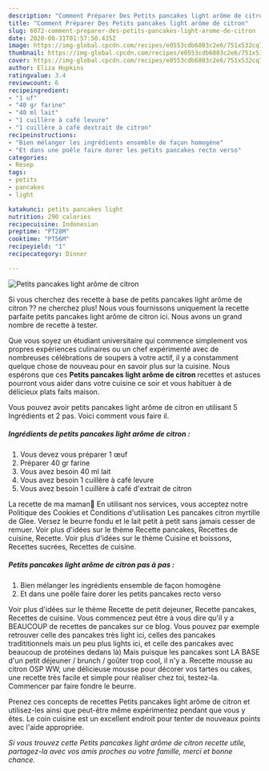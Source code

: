 ```yaml
---
description: "Comment Préparer Des Petits pancakes light arôme de citron"
title: "Comment Préparer Des Petits pancakes light arôme de citron"
slug: 6072-comment-preparer-des-petits-pancakes-light-arome-de-citron
date: 2020-08-31T01:57:50.435Z
image: https://img-global.cpcdn.com/recipes/e0553cdb6803c2e6/751x532cq70/petits-pancakes-light-arome-de-citron-photo-principale-de-la-recette.jpg
thumbnail: https://img-global.cpcdn.com/recipes/e0553cdb6803c2e6/751x532cq70/petits-pancakes-light-arome-de-citron-photo-principale-de-la-recette.jpg
cover: https://img-global.cpcdn.com/recipes/e0553cdb6803c2e6/751x532cq70/petits-pancakes-light-arome-de-citron-photo-principale-de-la-recette.jpg
author: Eliza Hopkins
ratingvalue: 3.4
reviewcount: 6
recipeingredient:
- "1 uf"
- "40 gr farine"
- "40 ml lait"
- "1 cuillère à café levure"
- "1 cuillère à café dextrait de citron"
recipeinstructions:
- "Bien mélanger les ingrédients ensemble de façon homogène"
- "Et dans une poêle faire dorer les petits pancakes recto verso"
categories:
- Resep
tags:
- petits
- pancakes
- light

katakunci: petits pancakes light 
nutrition: 290 calories
recipecuisine: Indonesian
preptime: "PT28M"
cooktime: "PT56M"
recipeyield: "1"
recipecategory: Dinner

---
```



![Petits pancakes light arôme de citron](https://img-global.cpcdn.com/recipes/e0553cdb6803c2e6/751x532cq70/petits-pancakes-light-arome-de-citron-photo-principale-de-la-recette.jpg)

Si vous cherchez des recette à base de petits pancakes light arôme de citron ?? ne cherchez plus! Nous vous fournissons uniquement la recette parfaite petits pancakes light arôme de citron ici. Nous avons un grand nombre de recette à tester.

Que vous soyez un étudiant universitaire qui commence simplement vos propres expériences culinaires ou un chef expérimenté avec de nombreuses célébrations de soupers à votre actif, il y a constamment quelque chose de nouveau pour en savoir plus sur la cuisine. Nous espérons que ces <strong> Petits pancakes light arôme de citron </strong> recettes et astuces pourront vous aider dans votre cuisine ce soir et vous habituer à de délicieux plats faits maison.

<!--inarticleads1-->

Vous pouvez avoir petits pancakes light arôme de citron en utilisant 5 Ingrédients et 2 pas. Voici comment vous faire il.

##### Ingrédients de petits pancakes light arôme de citron :

1. Vous devez vous préparer 1 œuf
1. Préparer 40 gr farine
1. Vous avez besoin 40 ml lait
1. Vous avez besoin 1 cuillère à café levure
1. Vous avez besoin 1 cuillère à café d&#39;extrait de citron


La recette de ma maman🥰 En utilisant nos services, vous acceptez notre Politique des Cookies et Conditions d&#39;utilisation Les pancakes citron myrtille de Glee. Versez le beurre fondu et le lait petit à petit sans jamais cesser de remuer. Voir plus d&#39;idées sur le thème Recette pancakes, Recettes de cuisine, Recette. Voir plus d&#39;idées sur le thème Cuisine et boissons, Recettes sucrées, Recettes de cuisine. 

<!--inarticleads2-->

##### Petits pancakes light arôme de citron pas à pas :

1. Bien mélanger les ingrédients ensemble de façon homogène
1. Et dans une poêle faire dorer les petits pancakes recto verso


Voir plus d&#39;idées sur le thème Recette de petit dejeuner, Recette pancakes, Recettes de cuisine. Vous commencez peut être à vous dire qu&#39;il y a BEAUCOUP de recettes de pancakes sur ce blog. Vous pouvez par exemple retrouver celle des pancakes très light ici, celles des pancakes tradititionnels mais un peu plus lights ici, et celle des pancakes avec beaucoup de protéines dedans là) Mais puisque les pancakes sont LA BASE d&#39;un petit déjeuner / brunch / goûter trop cool, il n&#39;y a. Recette mousse au citron OSP WW, une délicieuse mousse pour décorer vos tartes ou cakes, une recette très facile et simple pour réaliser chez toi, testez-la. Commencer par faire fondre le beurre. 

<!--inarticleads1-->

<p>
Prenez ces concepts de recettes Petits pancakes light arôme de citron et utilisez-les ainsi que peut-être même expérimentez pendant que vous y êtes. Le coin cuisine est un excellent endroit pour tenter de nouveaux points avec l'aide appropriée.
</p>

<p>
<i>Si vous trouvez cette Petits pancakes light arôme de citron recette utile, partagez-la avec vos amis proches ou votre famille, merci et bonne chance.</i>
</p>
